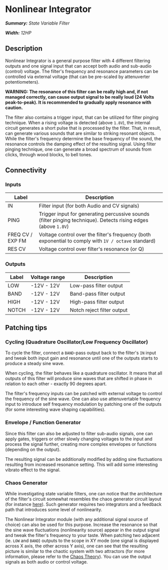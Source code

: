 # Nonlinear Integrator
***Summary:** State Variable Filter*

***Width:** 12HP*
## Description
Nonlinear Integrator is a general purpose filter with 4 different filtering outputs and one signal input that can accept both audio and sub-audio (control) voltage. The filter's frequency and resonance parameters can be controlled via external voltage (that can be pre-scaled by attenuverter potentiometers).

**WARNING: The resonance of this filter can be really high and, if not managed correctly, can cause output signal to be really loud (24 Volts peak-to-peak). It is recommended to gradually apply resonance with caution.**

The filter also contains a trigger input, that can be utilized for filter pinging technique. When a rising voltage is detected (above `1.8V`), the internal circuit generates a short pulse that is processed by the filter. That, in result, can generate various sounds that are similar to striking resonant objects. While the filter's frequency determine the base frequency of the sound, the resonance controls the damping effect of the resulting signal. Using filter pinging technique, one can generate a broad spectrum of sounds from clicks, through wood blocks, to bell tones.
## Connectivity
### Inputs
| Label | Description |
| --- | --- |
| IN | Filter input (for both Audio and CV signals) |
| PING | Trigger input for generating percussive sounds (filter pinging technique). Detects rising edges (above `1.8V`) |
| FREQ CV / EXP FM | Voltage control over the filter's frequency (both exponential to comply with `1V / octave` standard) |
| RES CV | Voltage control over filter's resonance (or Q) |
### Outputs
| Label | Voltage range | Description |
| --- | --- | --- |
| LOW | -12V - 12V | Low-pass filter output |
| BAND | -12V - 12V | Band-pass filter output |
| HIGH | -12V - 12V | High-pass filter output |
| NOTCH | -12V - 12V | Notch reject filter output |
## Patching tips
### Cycling (Quadrature Oscillator/Low Frequency Oscillator)
To cycle the filter, connect a `BAND`-pass output back to the filter's `IN` input and tweak both input gain and resonance until one of the outputs starts to produce a steady sine wave.

When cycling, the filter behaves like a quadrature oscillator. It means that all outputs of this filter will produce sine waves that are shifted in phase in relation to each other - exactly 90 degrees apart.

The filter's frequency inputs can be patched with external voltage to control the frequency of the sine wave. One can also use attenuvertable frequency input to introduce self frequency modulation by patching one of the outputs (for some interesting wave shaping capabilities).
### Envelope / Function Generator
Since this filter can also be adjusted to filter sub-audio signals, one can apply gates, triggers or other slowly changing voltages to the input and process the signal further, creating more complex envelopes or functions (depending on the output).

The resulting signal can be additionally modified by adding sine fluctuations resulting from increased resonance setting. This will add some interesting vibrato effect to the signal.
### Chaos Generator
While investigating state variable filters, one can notice that the architecture of the filter's circuit somewhat resembles the chaos generator circuit layout (for instance [here](https://ijfritz.byethost4.com/Chaos/ch_cir1.htm)). Such generator requires two integrators and a feedback path that introduces some level of nonlinearity.

The Nonlinear Integrator module (with any additional signal source of choice) can also be used for this purpose. Increase the resonance so that the sine wave fluctuations (nonlinearity source) appear in the output signal and tweak the filter's frequency to your taste. When patching two adjacent (ie. `LOW` and `BAND`) outputs to the scope in XY mode (one signal is displayed across X axis, the other across Y axis), one can see that the resulting picture is similar to the chaotic system with two attractors (for more information, please refer to the [Chaos Theory](https://en.wikipedia.org/wiki/Chaos_theory)). You can use the output signals as both audio or control voltage.